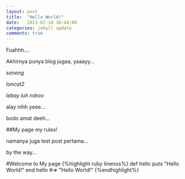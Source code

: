 ```yaml
---
layout: post
title:  "Hello World!"
date:   2013-07-10 16:44:00
categories: jekyll update
comments: true
---
```

Fuahhh....

Akhirnya punya blog jugaa, yaaayy...

*seneng*

*loncat2*

*lebay luh ndroo*

alay nihh yeee...

bodo amat deeh...

##My page my rules!

namanya juga test post pertama...

by the way...

#Welcome to My page
{%highlight ruby linenos%}
def hello
  puts "Hello World!"
end
hello
#=> "Hello World!"
{%endhighlight%}
